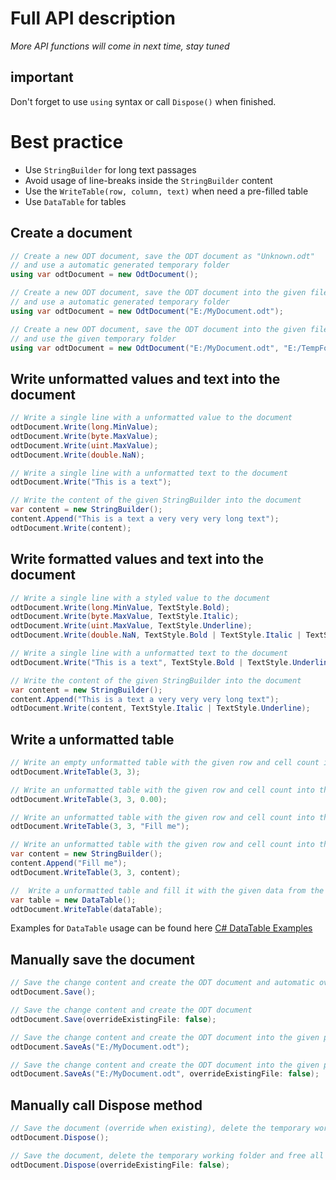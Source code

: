 # Full API description

_More API functions will come in next time, stay tuned_

## important
Don't forget to use `using` syntax or call `Dispose()` when finished.

# Best practice
* Use `StringBuilder` for long text passages
* Avoid usage of line-breaks inside the `StringBuilder` content
* Use the `WriteTable(row, column, text)` when need a pre-filled table
* Use `DataTable` for tables

## Create a document

```csharp
// Create a new ODT document, save the ODT document as "Unknown.odt"
// and use a automatic generated temporary folder
using var odtDocument = new OdtDocument();

// Create a new ODT document, save the ODT document into the given file path
// and use a automatic generated temporary folder
using var odtDocument = new OdtDocument("E:/MyDocument.odt");

// Create a new ODT document, save the ODT document into the given file path
// and use the given temporary folder
using var odtDocument = new OdtDocument("E:/MyDocument.odt", "E:/TempFolder");
```

## Write unformatted values and text into the document

```csharp
// Write a single line with a unformatted value to the document
odtDocument.Write(long.MinValue);
odtDocument.Write(byte.MaxValue);
odtDocument.Write(uint.MaxValue);
odtDocument.Write(double.NaN);

// Write a single line with a unformatted text to the document
odtDocument.Write("This is a text");

// Write the content of the given StringBuilder into the document
var content = new StringBuilder();
content.Append("This is a text a very very very long text");
odtDocument.Write(content);
```

## Write formatted values and text into the document

```csharp
// Write a single line with a styled value to the document
odtDocument.Write(long.MinValue, TextStyle.Bold);
odtDocument.Write(byte.MaxValue, TextStyle.Italic);
odtDocument.Write(uint.MaxValue, TextStyle.Underline);
odtDocument.Write(double.NaN, TextStyle.Bold | TextStyle.Italic | TextStyle.Underline);

// Write a single line with a unformatted text to the document
odtDocument.Write("This is a text", TextStyle.Bold | TextStyle.Underline);

// Write the content of the given StringBuilder into the document
var content = new StringBuilder();
content.Append("This is a text a very very very long text");
odtDocument.Write(content, TextStyle.Italic | TextStyle.Underline);
```

## Write a unformatted table

```csharp
// Write an empty unformatted table with the given row and cell count into the document
odtDocument.WriteTable(3, 3);

// Write an unformatted table with the given row and cell count into the document and fill each cell with the given value
odtDocument.WriteTable(3, 3, 0.00);

// Write an unformatted table with the given row and cell count into the document and fill each cell with the given text
odtDocument.WriteTable(3, 3, "Fill me");

// Write an unformatted table with the given row and cell count into the document and fill each cell with the given content
var content = new StringBuilder();
content.Append("Fill me");
odtDocument.WriteTable(3, 3, content);

//  Write a unformatted table and fill it with the given data from the DataTable
var table = new DataTable();
odtDocument.WriteTable(dataTable);
```

Examples for `DataTable`  usage can be found here [C# DataTable Examples](https://www.dotnetperls.com/datatable)

## Manually save the document

```csharp
// Save the change content and create the ODT document and automatic override a existing file
odtDocument.Save();

// Save the change content and create the ODT document
odtDocument.Save(overrideExistingFile: false);

// Save the change content and create the ODT document into the given path
odtDocument.SaveAs("E:/MyDocument.odt");

// Save the change content and create the ODT document into the given path and automatic override a existing file
odtDocument.SaveAs("E:/MyDocument.odt", overrideExistingFile: false);
```

## Manually call Dispose method

```csharp
// Save the document (override when existing), delete the temporary working folder and free all resources
odtDocument.Dispose();

// Save the document, delete the temporary working folder and free all resources
odtDocument.Dispose(overrideExistingFile: false);
```
